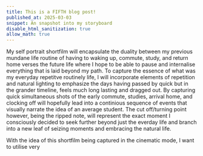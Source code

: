 ```yaml
---
title: This is a FIFTH blog post!
published_at: 2025-03-03
snippet: An snapshot into my storyboard
disable_html_sanitization: true
allow_math: true
---
```


My self portrait shortfilm will encapsulate the duality between my previous mundane life routine of having to waking up, commute, study, and return home verses the future life where I hope to be able to pause and internalise everything that is laid beyond my path. To capture the essence of what was my everyday repetitve routinely life, I will incorporate elements of repetition and natural lighting to emphasize the days having passed by quick but in the grander timeline, feels much long lasting and dragged out. By capturing quick simultaneous shots of the early commute, studies, arrival home, and clocking off will hopefully lead into a continious sequence of events that visually narrate the idea of an average student. The cut off/turning point however, being the ripped note, will represent the exact moment I consciously decided to seek further beyond just the everday life and branch into a new leaf of seizing moments and embracing the natural life. 

With the idea of this shortfilm being captured in the cinematic mode, I want to utilise very